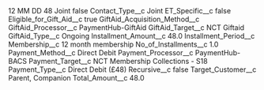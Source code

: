 <?xml version="1.0" encoding="UTF-8"?>
<CustomMetadata xmlns="http://soap.sforce.com/2006/04/metadata" xmlns:xsi="http://www.w3.org/2001/XMLSchema-instance" xmlns:xsd="http://www.w3.org/2001/XMLSchema">
    <label>12 MM DD 48 Joint</label>
    <protected>false</protected>
    <values>
        <field>Contact_Type__c</field>
        <value xsi:type="xsd:string">Joint</value>
    </values>
    <values>
        <field>ET_Specific__c</field>
        <value xsi:type="xsd:boolean">false</value>
    </values>
    <values>
        <field>Eligible_for_Gift_Aid__c</field>
        <value xsi:type="xsd:boolean">true</value>
    </values>
    <values>
        <field>GiftAid_Acquisition_Method__c</field>
        <value xsi:nil="true"/>
    </values>
    <values>
        <field>GiftAid_Processor__c</field>
        <value xsi:type="xsd:string">PaymentHub-GiftAid</value>
    </values>
    <values>
        <field>GiftAid_Target__c</field>
        <value xsi:type="xsd:string">NCT Giftaid</value>
    </values>
    <values>
        <field>GiftAid_Type__c</field>
        <value xsi:type="xsd:string">Ongoing</value>
    </values>
    <values>
        <field>Installment_Amount__c</field>
        <value xsi:type="xsd:double">48.0</value>
    </values>
    <values>
        <field>Installment_Period__c</field>
        <value xsi:nil="true"/>
    </values>
    <values>
        <field>Membership__c</field>
        <value xsi:type="xsd:string">12 month membership</value>
    </values>
    <values>
        <field>No_of_Installments__c</field>
        <value xsi:type="xsd:double">1.0</value>
    </values>
    <values>
        <field>Payment_Method__c</field>
        <value xsi:type="xsd:string">Direct Debit</value>
    </values>
    <values>
        <field>Payment_Processor__c</field>
        <value xsi:type="xsd:string">PaymentHub-BACS</value>
    </values>
    <values>
        <field>Payment_Target__c</field>
        <value xsi:type="xsd:string">NCT Membership Collections - S18</value>
    </values>
    <values>
        <field>Payment_Type__c</field>
        <value xsi:type="xsd:string">Direct Debit (£48)</value>
    </values>
    <values>
        <field>Recursive__c</field>
        <value xsi:type="xsd:boolean">false</value>
    </values>
    <values>
        <field>Target_Customer__c</field>
        <value xsi:type="xsd:string">Parent, Companion</value>
    </values>
    <values>
        <field>Total_Amount__c</field>
        <value xsi:type="xsd:double">48.0</value>
    </values>
</CustomMetadata>
